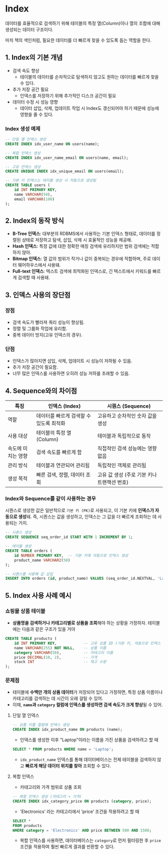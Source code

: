 # Index

데이터를 효율적으로 검색하기 위해 테이블의 특정 열(Column)이나 열의 조합에 대해 생성되는 데이터 구조이다.

마치 책의 색인처럼, 필요한 데이터를 더 빠르게 찾을 수 있도록 돕는 역할을 한다.

## 1. Index의 기본 개념

- 검색 속도 향상
    - 테이블의 데이터를 순차적으로 탐색하지 않고도  원하는 데이터를 빠르게 찾을 수 있다.
- 추가 저장 공간 필요
    - 인덱스를  저장하기 위해 추가적인 디스크 공간이 필요
- 데이터 수정 시 성능 영향
    - 데이터 삽입, 삭제, 업데이트 작업 시 Index도 갱신되어야 하기  때문에 성능에 영향을 줄 수 있다.

### Index 생성 예제

```sql
-- 단일 열 인덱스 생성
CREATE INDEX idx_user_name ON users(name);

-- 복합 인덱스 생성
CREATE INDEX idx_user_name_email ON users(name, email);

-- 고유 인덱스 생성
CREATE UNIQUE INDEX idx_unique_email ON users(email);

-- 기본 키 인덱스는 테이블 생성 시 자동으로 생성됨
CREATE TABLE users (
    id INT PRIMARY KEY,
    name VARCHAR(50),
    email VARCHAR(100)
);

```

## 2. Index의 동작 방식

- **B-Tree 인덱스**: 대부분의 RDBMS에서 사용하는 기본 인덱스 형태로, 데이터를 정렬된 상태로 저장하고 탐색, 삽입, 삭제 시 효율적인 성능을 제공해.
- **Hash 인덱스**: 특정 값에 대한 정확한 매칭 검색에 유리하지만 범위 검색에는 적합하지 않아.
- **Bitmap 인덱스**: 열 값의 범위가 작거나 값이 중복되는 경우에 적합하며, 주로 데이터 웨어하우스에서 사용돼.
- **Full-text 인덱스**: 텍스트 검색에 최적화된 인덱스로, 긴 텍스트에서 키워드를 빠르게 검색할 때 사용돼.

## 3. **인덱스 사용의 장단점**

### **장점**

- 검색 속도가 빨라져 쿼리 성능이 향상됨.
- 정렬 및 그룹화 작업에 유리함.
- 중복 데이터 방지(고유 인덱스의 경우).

### **단점**

- 인덱스가 많아지면 삽입, 삭제, 업데이트 시 성능이 저하될 수 있음.
- 추가 저장 공간이 필요함.
- 너무 많은 인덱스를 사용하면 오히려 성능 저하를 초래할 수 있음.

## 4. Sequence와의 차이점

| 특징 | 인덱스 (Index) | 시퀀스 (Sequence) |
| --- | --- | --- |
| 역할 | 데이터를 빠르게 검색할 수 있도록 최적화 | 고유하고 순차적인 숫자 값을 생성 |
| 사용 대상 | 테이블의 특정 열  (Column) | 테이블과 독립적으로 동작 |
| 속도에 미치는 영향 | 검색 속도를 빠르게 함 | 직접적인 검색 성능에는 영향 없음 |
| 관리 방식 | 테이블과 연관되어 관리됨 | 독립적인 객체로 관리됨 |
| 생성 목적 | 빠른 검색, 정렬, 데이터 조회 | 고유 값 생성 (주로 기본 키나 트랜잭션 번호) |

### Index와 Sequence를 같이 사용하는 경우

시퀀스로 생성한 값은 일반적으로 `기본 키 (PK)`로 사용되고, 이 기본 키에 **인덱스가 자동으로 생성**돼. 즉, 시퀀스는 값을 생성하고, 인덱스는 그 값을 더 빠르게 조회하는 데 사용되는 거지.

```sql
-- 시퀀스 생성
CREATE SEQUENCE seq_order_id START WITH 1 INCREMENT BY 1;

-- 테이블 생성
CREATE TABLE orders (
    id NUMBER PRIMARY KEY,  -- 기본 키에 자동으로 인덱스 생성
    product_name VARCHAR2(50)
);

-- 시퀀스를 사용해 값 삽입
INSERT INTO orders (id, product_name) VALUES (seq_order_id.NEXTVAL, 'Laptop');
```

## 5. Index 사용 사례 예시

### 쇼핑몰 상품 테이블

- **상품명을 검색하거나 카테고리별로 상품을 조회**해야 하는 상황을 가정하자. 테이블에는 다음과 같은 구조가 있을 거야

```sql
CREATE TABLE products (
    id INT PRIMARY KEY,            -- 고유 상품 ID (기본 키, 자동으로 인덱스 생성)
    name VARCHAR(255) NOT NULL,    -- 상품 이름
    category VARCHAR(50),          -- 카테고리 이름
    price DECIMAL(10, 2),          -- 가격
    stock INT                      -- 재고 수량
);
```

### **문제점**

- 테이블에 **수백만 개의 상품 데이터**가 저장되어 있다고 가정하면, 특정 상품 이름이나 카테고리를 검색하는 데 시간이 오래 걸릴 수 있어.
- 이때, **`name`과 `category` 컬럼에 인덱스를 생성하면 검색 속도가 크게 향상**될 수 있어.

1. 단일 열 인덱스
    
    ```sql
    -- 상품 이름 컬럼에 인덱스 생성
    CREATE INDEX idx_product_name ON products (name);
    ```
    
    - 인덱스를 생성한 이후 "Laptop"이라는 이름을 가진 상품을 검색하려고 할 때
    
    ```sql
    SELECT * FROM products WHERE name = 'Laptop';
    ```
    
    - `idx_product_name` 인덱스를 통해 데이터베이스는 전체 테이블을 검색하지 않고 **빠르게 해당 데이터 위치를 찾아** 조회할 수 있다.
2. 복합 인덱스
    - 카테고리와 가격 범위로 상품 조회
    
    ```sql
    -- 복합 인덱스 생성 (카테고리 + 가격)
    CREATE INDEX idx_category_price ON products (category, price);
    ```
    
    - 'Electronics’ 라는 카테고리에서 ‘price’ 조건을 적용하려고 할 때
    
    ```sql
    SELECT * 
    FROM products 
    WHERE category = 'Electronics' AND price BETWEEN 500 AND 1500;
    ```
    
    - 복합 인덱스를 사용하면, 데이터베이스는 `category`로 먼저 필터링한 후 `price` 조건을 적용하여 훨씬 빠르게 결과를 반환할 수 있다.